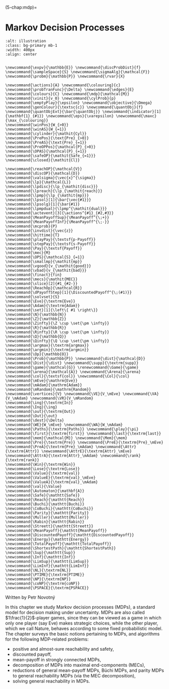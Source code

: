 (5-chap:mdp)=
# Markov Decision Processes

```{image} ./../5.jpg
:alt: illustration
:class: bg-primary mb-1
:width: 400px
:align: center
```
```{math}

\newcommand{\expv}{\mathbb{E}} \newcommand{\discProbDist}{f} \newcommand{\sampleSpace}{S} \newcommand{\sigmaAlg}{\mathcal{F}} \newcommand{\probm}{\mathbb{P}} \newcommand{\rvar}{X} 

\newcommand{\actions}{A} \newcommand{\colouring}{c} \newcommand{\probTranFunc}{\Delta} \newcommand{\edges}{E} \newcommand{\colours}{C} \newcommand{\mdp}{\mathcal{M}} \newcommand{\vinit}{v_0} \newcommand{\cylProb}{p} \newcommand{\emptyPlay}{\epsilon} \newcommand{\objective}{\Omega} \newcommand{\genColour}{\textsc{c}} \newcommand{\quantObj}{f} \newcommand{\quantObjExt}{\bar{\quantObj}} \newcommand{\indicator}[1]{\mathbf{1}_{#1}} \newcommand{\eps}{\varepsilon} \newcommand{\maxc}{\max_{\colouring}} 
\newcommand{\winPos}{W_{>0}}
\newcommand{\winAS}{W_{=1}}
\newcommand{\cylinder}{\mathit{Cyl}}
\newcommand{\PrePos}{\text{Pre}_{>0}}
\newcommand{\PreAS}{\text{Pre}_{=1}}
\newcommand{\PreOPPos}{\mathcal{P}_{>0}}
\newcommand{\OPAS}{\mathcal{P}_{=1}}
\newcommand{\safeOP}{\mathit{Safe_{=1}}}
\newcommand{\closed}{\mathit{Cl}}

\newcommand{\reachOP}{\mathcal{V}}
\newcommand{\discOP}{\mathcal{D}}
\newcommand{\valsigma}{\vec{x}^{\sigma}}
\newcommand{\lp}{\mathcal{L}}
\newcommand{\lpdisc}{\lp_{\mathit{disc}}}
\newcommand{\lpreach}{\lp_{\mathit{reach}}}
\newcommand{\lpmp}{\lp_{\mathit{mp}}}
\newcommand{\lpsol}[1]{\bar{\vec{#1}}}
\newcommand{\lpsolg}[1]{\bar{#1}}
\newcommand{\lpmpdual}{\lpmp^{\mathit{dual}}}
\newcommand{\actevent}[3]{\actions^{#1}_{#2,#3}} 
\newcommand{\MeanPayoffSup}{\MeanPayoff^{\;+}}
\newcommand{\MeanPayoffInf}{\MeanPayoff^{\;-}}
\newcommand{\mcprob}{P}
\newcommand{\invdist}{\vec{z}}
\newcommand{\hittime}{T}
\newcommand{\playPay}{\textsf{p-Payoff}}
\newcommand{\stepPay}{\textsf{s-Payoff}}
\newcommand{\Pay}{\textsf{Payoff}}
\newcommand{\mec}{M}
\newcommand{\OPS}{\mathcal{S}_{=1}}
\newcommand{\smallmp}{\mathit{mp}}
\newcommand{\vgood}{v_{\mathit{good}}}
\newcommand{\vbad}{v_{\mathit{bad}}}
\newcommand{\finact}{fin}
\newcommand{\mecs}{\mathit{MEC}}
\newcommand{\slice}[2]{#1_{#2-}}
\newcommand{\ReachOp}{\mathcal{R}}
\newcommand{\dPayoffStep}[1]{\DiscountedPayoff^{\;(#1)}}
\newcommand{\solvset}{S}
\newcommand{\Eve}{\textrm{Eve}}
\newcommand{\Adam}{\textrm{Adam}}
\newcommand{\set}[1]{\left\{ #1 \right\}}
\newcommand{\N}{\mathbb{N}}
\newcommand{\Z}{\mathbb{Z}}
\newcommand{\Zinfty}{\Z \cup \set{\pm \infty}}
\newcommand{\R}{\mathbb{R}}
\newcommand{\Rinfty}{\R \cup \set{\pm \infty}}
\newcommand{\Q}{\mathbb{Q}}
\newcommand{\Qinfty}{\Q \cup \set{\pm \infty}}
\newcommand{\argmax}{\textrm{argmax}}
\newcommand{\argmin}{\textrm{argmin}}
\newcommand{\Op}{\mathbb{O}}
\newcommand{\Prob}{\mathbb{P}} \newcommand{\dist}{\mathcal{D}} \newcommand{\Dist}{\dist} \newcommand{\supp}{\textrm{supp}} 
\newcommand{\game}{\mathcal{G}} \renewcommand{\Game}{\game} \newcommand{\arena}{\mathcal{A}} \newcommand{\Arena}{\arena} 
\newcommand{\col}{\textsf{col}} \newcommand{\Col}{\col} 
\newcommand{\mEve}{\mathrm{Eve}}
\newcommand{\mAdam}{\mathrm{Adam}}
\newcommand{\mRandom}{\mathrm{Random}}
\newcommand{\vertices}{V} \newcommand{\VE}{V_\mEve} \newcommand{\VA}{V_\mAdam} \newcommand{\VR}{V_\mRandom} 
\newcommand{\ing}{\textrm{In}}
\newcommand{\Ing}{\ing}
\newcommand{\out}{\textrm{Out}}
\newcommand{\Out}{\out}
\newcommand{\dest}{\Delta} 
\newcommand{\WE}{W_\mEve} \newcommand{\WA}{W_\mAdam} 
\newcommand{\Paths}{\textrm{Paths}} \newcommand{\play}{\pi} \newcommand{\first}{\textrm{first}} \newcommand{\last}{\textrm{last}} 
\newcommand{\mem}{\mathcal{M}} \newcommand{\Mem}{\mem} 
\newcommand{\Pre}{\textrm{Pre}} \newcommand{\PreE}{\textrm{Pre}_\mEve} \newcommand{\PreA}{\textrm{Pre}_\mAdam} \newcommand{\Attr}{\textrm{Attr}} \newcommand{\AttrE}{\textrm{Attr}_\mEve} \newcommand{\AttrA}{\textrm{Attr}_\mAdam} \newcommand{\rank}{\textrm{rank}}
\newcommand{\Win}{\textrm{Win}} 
\newcommand{\Lose}{\textrm{Lose}} 
\newcommand{\Value}{\textrm{val}} 
\newcommand{\ValueE}{\textrm{val}_\mEve} 
\newcommand{\ValueA}{\textrm{val}_\mAdam}
\newcommand{\val}{\Value} 
\newcommand{\Automaton}{\mathbf{A}} 
\newcommand{\Safe}{\mathtt{Safe}}
\newcommand{\Reach}{\mathtt{Reach}} 
\newcommand{\Buchi}{\mathtt{Buchi}} 
\newcommand{\CoBuchi}{\mathtt{CoBuchi}} 
\newcommand{\Parity}{\mathtt{Parity}} 
\newcommand{\Muller}{\mathtt{Muller}} 
\newcommand{\Rabin}{\mathtt{Rabin}} 
\newcommand{\Streett}{\mathtt{Streett}} 
\newcommand{\MeanPayoff}{\mathtt{MeanPayoff}} 
\newcommand{\DiscountedPayoff}{\mathtt{DiscountedPayoff}}
\newcommand{\Energy}{\mathtt{Energy}}
\newcommand{\TotalPayoff}{\mathtt{TotalPayoff}}
\newcommand{\ShortestPath}{\mathtt{ShortestPath}}
\newcommand{\Sup}{\mathtt{Sup}}
\newcommand{\Inf}{\mathtt{Inf}}
\newcommand{\LimSup}{\mathtt{LimSup}}
\newcommand{\LimInf}{\mathtt{LimInf}}
\newcommand{\NL}{\textrm{NL}}
\newcommand{\PTIME}{\textrm{PTIME}}
\newcommand{\NP}{\textrm{NP}}
\newcommand{\coNP}{\textrm{coNP}}
\newcommand{\PSPACE}{\textrm{PSPACE}}
```
Written by Petr Novotn&yacute;



In this chapter we study Markov decision processes (MDPs), a standard model for decision making under uncertainty. MDPs are also called $1\frac{1}{2}$-player games, since they can be viewed as a game in which only one player (say Eve) makes strategic choices, while the other player, which we call Nature, behaves according to some fixed probabilistic model. The chapter surveys the basic notions pertaining to MDPs, and algorithms for the following MDP-related problems:

*  positive and almost-sure reachability and safety,
*  discounted payoff,
*  mean-payoff in strongly connected MDPs,
*  decomposition of MDPs into maximal end-components (MECs),
*  reductions of general mean-payoff MDPs, B&uuml;chi MDPs, and parity MDPs to general reachability MDPs (via the MEC decomposition),
*  solving general reachability in MDPs.


















